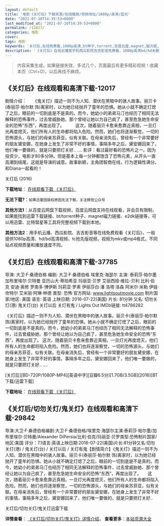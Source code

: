 ```yaml
---
layout: default
title: '电影《关灯后》下载资源/在线播放/视频地址/1080p/高清/蓝光'
date: "2021-07-10T14:39:53+0800"
last_modified_at: "2021-07-10T14:39:53+0800"
permalink: /12017/
categories: 电影
cover:
tags: 电影
keywords: '关灯后,在线免费看,1080p高清,bt种子,torrent,百度云盘,magnet,磁力链,迅雷下载资源'
description: '《关灯后》在线云播放手机西瓜影院吉吉影音免费看，1080p高清bd/hd未删减完整版和tc抢先枪版，mkv/mp4格式，附带bt/torrent种子、magnet/磁力链、百度云盘、网盘资源迅雷下载链接'
---
```


>内容采集生成，如果链接失效，多试几个，页面最后有更多精彩视频！收藏本页（Ctrl+D)，以后再找不麻烦。


## 《关灯后》在线观看和高清下载-12017

剧情介绍：　　《鬼关灯》描述一则不为人知、潜伏在黑暗中的骇人故事。丽贝卡(泰丽莎·帕尔默 饰)离家时，以为她已经抛开了童年的恐惧。她从小就不确定灯熄了之后，眼前的一切到底是不是真的。而今，她幼小的弟弟马汀也经历了相同无法解释的恐怖事件，过去曾威胁她、那个曾经让她以为自己疯了，甚至危急她生命安全的恐怖“东西”，再度出现了。  　　这次，随着丽贝卡愈来愈靠近真相，一旦灯光再度熄灭，他们所有人的生命都将陷入危险。然而，她们也将逐渐察觉，一切的恐怖源头，与她们的母亲苏菲亚，似有关联。在母亲消失后，曾经有一个非常要好的朋友黛安娜，在她身上发生了非常不好的事情，事隔多年之后，黛安娜回来了，他们唯一要做的，就是只要把灯关好.. .... 影评：看过最好看的恐怖片之一。因为投资少，电影才80多分钟。但是基本上每一分钟都饱含了恐怖元素，从开头一直高潮到结尾，这就是导演的诚意。故事新颖，主角团智商在线，行为逻辑性满分。和Diana一起看的！


关灯后 (2016)

**下载地址**： [在线观看下载 《关灯后》](https://www.btbtdy.me/btdy/dy7298.html) 


**无法下载?**：`如果迅雷因版权原因无法下载，关注微信公众号 `

**其他方法1**：从百度云网盘下载视频，百度云网盘支持在线观看，非会员有限制，如果能找到迅雷下载链接、bt/torrent种子、magnet磁力链接、e2dk链接等，可以用迅雷、比特彗星等工具将完整视频下载到本地。

**其他方法2**：用手机云播、西瓜影院、吉吉影音等在线免费观看《关灯后》，一般提供1080p高清、hd/bd高清视频、tc抢先版视频，视频为mkv或mp4格式，不同站点视频质量和播放速度不同。


## 《关灯后》在线观看和高清下载-37785

导演: 大卫·F·桑德伯格 编剧: 大卫·F·桑德伯格 埃里克·海瑟尔 主演: 泰莉莎·帕尔墨 加布里埃尔·贝特曼 亚历山大·蒂珀希亚 玛丽亚·贝罗 艾丽西娅·维拉-贝利 比利·伯克 安迪·奥修 罗南多·博伊斯 玛莉亚·罗素 伊丽莎白·潘 洛塔·洛森 阿米尔·米勒 伊娃·坎特尔 艾米丽·阿琳·林德 类型: 恐怖 官方网站: www.lightsoutmovie.com 制片国家/地区: 美国 语言: 英语 上映日期: 2016-07-22(美国) 片长: 81分钟 又名: 切勿关灯(港) 鬼关灯(台) 关灯以后 关灯有鬼 / Lights Out IMDb链接: tt4786282

《关灯后》描述一则不为人知、潜伏在黑暗中的骇人故事。丽贝卡(泰丽莎·帕尔默 饰)离家时，以为她已经抛开了童年的恐惧。她从小就不确定灯熄了之后，眼前的一切到底是不是真的。而今，她幼小的弟弟马汀也经历了相同无法解释的恐怖事件，过去曾威胁她、那个曾经让她以为自己疯了，甚至危急她生命安全的恐怖“东西”，再度出现了。 这次，随着丽贝卡愈来愈靠近真相，一旦灯光再度熄灭，他们所有人的生命都将陷入危险。然而，她们也将逐渐察觉，一切的恐怖源头，与她们的母亲苏菲亚，似有关联。在母亲消失后，曾经有一个非常要好的朋友黛安娜，在她身上发生了非常不好的事情，事隔多年之后，黛安娜回来了，他们唯一要做的，就是只要把灯关好.. ….


[关灯后][BD-720P/1080P-MP4][英语中字][豆瓣6.5分][1.7GB/3.5GB][2016][BT下载/迅雷下载]

**下载地址**： [在线观看下载 《关灯后》](https://www.btdx8.com/torrent/lights_out_2016.html) 


## 《关灯后/切勿关灯/鬼关灯》在线观看和高清下载-29842

导演:大卫·F·桑德伯格编剧:大卫·F·桑德伯格/埃里克·海瑟尔主演:泰莉莎·帕尔墨/加布里埃尔·贝特曼/Alexander DiPersia/比利·伯克/玛丽亚·贝罗类型:恐怖制片国家/地区:美国  评分：7.1语言:英语上映日期:2016-07-22(美国)片长:81分钟又名:切勿关灯(港) / 鬼关灯(台) / 关灯以后 / 关灯有鬼【剧情简介】《鬼关灯》描述一则不为人知、潜伏在黑暗中的骇人故事。丽贝卡(泰丽莎·帕尔默 饰)离家时，以为她已经抛开了童年的恐惧。她从小就不确定灯熄了之后，眼前的一切到底是不是真的。而今，她幼小的弟弟马汀也经历了相同无法解释的恐怖事件，过去曾威胁她、那个曾经让她以为自己疯了，甚至危急她生命安全的恐怖“东西”，再度出现了。　　这次，随着丽贝卡愈来愈靠近真相，一旦灯光再度熄灭，他们所有人的生命都将陷入危险。然而，她们也将逐渐察觉，一切的恐怖源头，与她们的母亲苏菲亚，似有关联。在母亲消失后，曾经有一个非常要好的朋友黛安娜，在她身上发生了非常不好的事情，事隔多年之后，黛安娜回来了，他们唯一要做的，就是只要把灯关好..


关灯后/切勿关灯/鬼关灯迅雷下载

**详情查看**： [《关灯后/切勿关灯/鬼关灯》详情介绍](/movie/29842/)， **查看更多**：[本站资源大全](/movie/t/all/)


